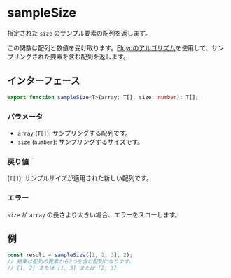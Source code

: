 # sampleSize

指定された `size` のサンプル要素の配列を返します。

この関数は配列と数値を受け取ります。[Floydのアルゴリズム](https://www.nowherenearithaca.com/2013/05/robert-floyds-tiny-and-beautiful.html)を使用して、サンプリングされた要素を含む配列を返します。

## インターフェース

```typescript
export function sampleSize<T>(array: T[], size: number): T[];
```

### パラメータ

- `array` (`T[]`): サンプリングする配列です。
- `size` (`number`): サンプリングするサイズです。

### 戻り値

(`T[]`): サンプルサイズが適用された新しい配列です。

### エラー

`size` が `array` の長さより大きい場合、エラーをスローします。

## 例

```typescript
const result = sampleSize([1, 2, 3], 2);
// 結果は配列の要素から2つを含む配列になります。
// [1, 2] または [1, 3] または [2, 3]
```
